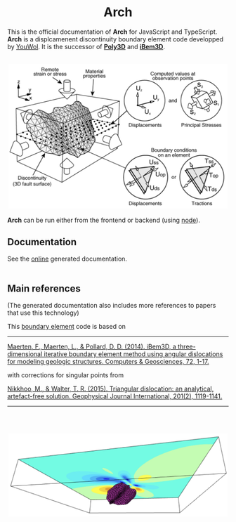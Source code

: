 # <center>Arch</center>

This is the official documentation of **Arch** for JavaScript and TypeScript.
**Arch** is a displcamenent discontinuity boundary element code developped by [YouWol](https://youwol.com). It is the successor of [**Poly3D**](https://en.wikipedia.org/wiki/David_D._Pollard) and [**iBem3D**](https://www.sciencedirect.com/science/article/pii/S0098300414001496).
<br><br>

<center><img src="media/arche.jpg" alt="drawing" width="500"/></center>

**Arch** can be run either from the frontend or backend (using [node](https://nodejs.org/en/)).


## Documentation
See the [online](https://youwol.github.io/arch-node-doc/dist/docs/index.html) generated documentation.
<br><br>

## Main references
(The generated documentation also includes more references to papers that use this technology)

This [boundary element](https://en.wikipedia.org/wiki/Boundary_element_method) code is based on
___
[Maerten, F., Maerten, L., & Pollard, D. D. (2014). iBem3D, a three-dimensional iterative boundary element method using angular dislocations for modeling geologic structures. Computers & Geosciences, 72, 1-17.](https://www.sciencedirect.com/science/article/pii/S0098300414001496)


with corrections for singular points from

[Nikkhoo, M., & Walter, T. R. (2015). Triangular dislocation: an analytical, artefact-free solution. Geophysical Journal International, 201(2), 1119-1141.](https://academic.oup.com/gji/article/201/2/1119/572006)
___

<br><br>
<center><img src="media/example2.jpg" alt="drawing" width="500"/></center>